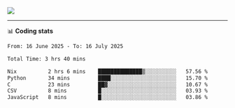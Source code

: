 <picture>
  <source
  srcset="https://github-readme-stats.vercel.app/api?username=sant0s12&show_icons=true&theme=dark"
  media="(prefers-color-scheme: dark)"
  />
  <source
  srcset="https://github-readme-stats.vercel.app/api?username=sant0s12&show_icons=true"
  media="(prefers-color-scheme: light)"
  />
  <img src="https://github-readme-stats.vercel.app/api?username=sant0s12&show_icons=true" />
</picture>

---

📊 **Coding stats**

<!--START_SECTION:waka-->

```txt
From: 16 June 2025 - To: 16 July 2025

Total Time: 3 hrs 40 mins

Nix          2 hrs 6 mins    ██████████████▒░░░░░░░░░░   57.56 %
Python       34 mins         ████░░░░░░░░░░░░░░░░░░░░░   15.70 %
C            23 mins         ██▓░░░░░░░░░░░░░░░░░░░░░░   10.67 %
CSV          8 mins          █░░░░░░░░░░░░░░░░░░░░░░░░   03.93 %
JavaScript   8 mins          █░░░░░░░░░░░░░░░░░░░░░░░░   03.86 %
```

<!--END_SECTION:waka-->
